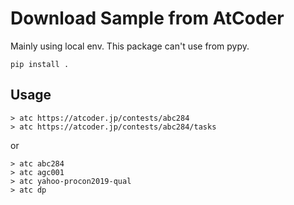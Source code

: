 # Download Sample from AtCoder

Mainly using local env.
This package can't use from pypy.

```
pip install .
```

## Usage

```
> atc https://atcoder.jp/contests/abc284
> atc https://atcoder.jp/contests/abc284/tasks
```

or

```
> atc abc284
> atc agc001
> atc yahoo-procon2019-qual
> atc dp
```
